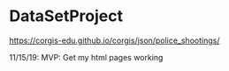 # DataSetProject
https://corgis-edu.github.io/corgis/json/police_shootings/

11/15/19: MVP: Get my html pages working
